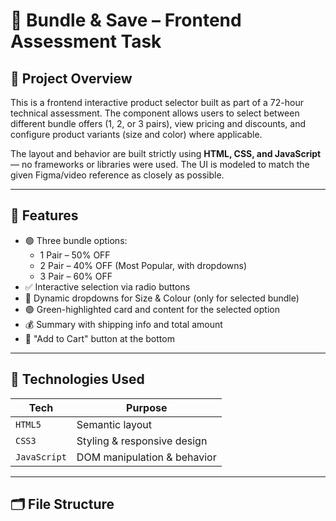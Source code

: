 # 🧩 Bundle & Save – Frontend Assessment Task

## 📌 Project Overview

This is a frontend interactive product selector built as part of a 72-hour technical assessment. The component allows users to select between different bundle offers (1, 2, or 3 pairs), view pricing and discounts, and configure product variants (size and color) where applicable.

The layout and behavior are built strictly using **HTML, CSS, and JavaScript** — no frameworks or libraries were used. The UI is modeled to match the given Figma/video reference as closely as possible.

---

## 🎯 Features

- 🟢 Three bundle options:
  - 1 Pair – 50% OFF
  - 2 Pair – 40% OFF (Most Popular, with dropdowns)
  - 3 Pair – 60% OFF
- ✅ Interactive selection via radio buttons
- 🎨 Dynamic dropdowns for Size & Colour (only for selected bundle)
- 🟢 Green-highlighted card and content for the selected option
- 💰 Summary with shipping info and total amount
- 🛒 "Add to Cart" button at the bottom

---

## 🧠 Technologies Used

| Tech         | Purpose                      |
|--------------|------------------------------|
| `HTML5`      | Semantic layout              |
| `CSS3`       | Styling & responsive design  |
| `JavaScript` | DOM manipulation & behavior  |

---

## 🗂️ File Structure

